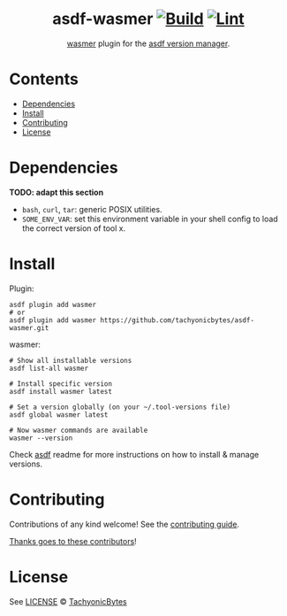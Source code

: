 <div align="center">

# asdf-wasmer [![Build](https://github.com/tachyonicbytes/asdf-wasmer/actions/workflows/build.yml/badge.svg)](https://github.com/tachyonicbytes/asdf-wasmer/actions/workflows/build.yml) [![Lint](https://github.com/tachyonicbytes/asdf-wasmer/actions/workflows/lint.yml/badge.svg)](https://github.com/tachyonicbytes/asdf-wasmer/actions/workflows/lint.yml)


[wasmer](https://docs.wasmer.io/) plugin for the [asdf version manager](https://asdf-vm.com).

</div>

# Contents

- [Dependencies](#dependencies)
- [Install](#install)
- [Contributing](#contributing)
- [License](#license)

# Dependencies

**TODO: adapt this section**

- `bash`, `curl`, `tar`: generic POSIX utilities.
- `SOME_ENV_VAR`: set this environment variable in your shell config to load the correct version of tool x.

# Install

Plugin:

```shell
asdf plugin add wasmer
# or
asdf plugin add wasmer https://github.com/tachyonicbytes/asdf-wasmer.git
```

wasmer:

```shell
# Show all installable versions
asdf list-all wasmer

# Install specific version
asdf install wasmer latest

# Set a version globally (on your ~/.tool-versions file)
asdf global wasmer latest

# Now wasmer commands are available
wasmer --version
```

Check [asdf](https://github.com/asdf-vm/asdf) readme for more instructions on how to
install & manage versions.

# Contributing

Contributions of any kind welcome! See the [contributing guide](contributing.md).

[Thanks goes to these contributors](https://github.com/tachyonicbytes/asdf-wasmer/graphs/contributors)!

# License

See [LICENSE](LICENSE) © [TachyonicBytes](https://github.com/tachyonicbytes/)
